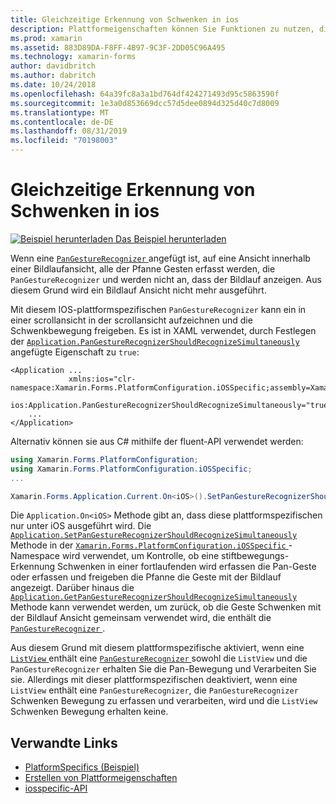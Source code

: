 ```yaml
---
title: Gleichzeitige Erkennung von Schwenken in ios
description: Plattformeigenschaften können Sie Funktionen zu nutzen, die nur auf einer bestimmten Plattform verfügbar ist ohne die Implementierung der benutzerdefinierten Renderern und Effekte. In diesem Artikel wird erläutert, wie die plattformspezifische IOS-Anwendung verwendet wird, die die gleichzeitige Erkennung von Schwenken in einer Anwendung ermöglicht.
ms.prod: xamarin
ms.assetid: 883D89DA-F8FF-4B97-9C3F-2DD05C96A495
ms.technology: xamarin-forms
author: davidbritch
ms.author: dabritch
ms.date: 10/24/2018
ms.openlocfilehash: 64a39fc8a3a1bd764df424271493d95c5863590f
ms.sourcegitcommit: 1e3a0d853669dcc57d5dee0894d325d40c7d8009
ms.translationtype: MT
ms.contentlocale: de-DE
ms.lasthandoff: 08/31/2019
ms.locfileid: "70198003"
---
```

# <a name="simultaneous-pan-gesture-recognition-on-ios"></a>Gleichzeitige Erkennung von Schwenken in ios

[![Beispiel herunterladen](~/media/shared/download.png) Das Beispiel herunterladen](https://docs.microsoft.com/samples/xamarin/xamarin-forms-samples/userinterface-platformspecifics)

Wenn eine [ `PanGestureRecognizer` ](xref:Xamarin.Forms.PanGestureRecognizer) angefügt ist, auf eine Ansicht innerhalb einer Bildlaufansicht, alle der Pfanne Gesten erfasst werden, die `PanGestureRecognizer` und werden nicht an, dass der Bildlauf anzeigen. Aus diesem Grund wird ein Bildlauf Ansicht nicht mehr ausgeführt.

Mit diesem IOS-plattformspezifischen `PanGestureRecognizer` kann ein in einer scrollansicht in der scrollansicht aufzeichnen und die Schwenkbewegung freigeben. Es ist in XAML verwendet, durch Festlegen der [ `Application.PanGestureRecognizerShouldRecognizeSimultaneously` ](xref:Xamarin.Forms.PlatformConfiguration.iOSSpecific.Application.PanGestureRecognizerShouldRecognizeSimultaneouslyProperty) angefügte Eigenschaft zu `true`:

```xaml
<Application ...
             xmlns:ios="clr-namespace:Xamarin.Forms.PlatformConfiguration.iOSSpecific;assembly=Xamarin.Forms.Core"
             ios:Application.PanGestureRecognizerShouldRecognizeSimultaneously="true">
    ...
</Application>
```

Alternativ können sie aus C# mithilfe der fluent-API verwendet werden:

```csharp
using Xamarin.Forms.PlatformConfiguration;
using Xamarin.Forms.PlatformConfiguration.iOSSpecific;
...

Xamarin.Forms.Application.Current.On<iOS>().SetPanGestureRecognizerShouldRecognizeSimultaneously(true);
```

Die `Application.On<iOS>` Methode gibt an, dass diese plattformspezifischen nur unter iOS ausgeführt wird. Die [ `Application.SetPanGestureRecognizerShouldRecognizeSimultaneously` ](xref:Xamarin.Forms.PlatformConfiguration.iOSSpecific.Application.SetPanGestureRecognizerShouldRecognizeSimultaneously(Xamarin.Forms.IPlatformElementConfiguration{Xamarin.Forms.PlatformConfiguration.iOS,Xamarin.Forms.Application},System.Boolean)) Methode in der [ `Xamarin.Forms.PlatformConfiguration.iOSSpecific` ](xref:Xamarin.Forms.PlatformConfiguration.iOSSpecific) -Namespace wird verwendet, um Kontrolle, ob eine stiftbewegungs-Erkennung Schwenken in einer fortlaufenden wird erfassen die Pan-Geste oder erfassen und freigeben die Pfanne die Geste mit der Bildlauf angezeigt. Darüber hinaus die [ `Application.GetPanGestureRecognizerShouldRecognizeSimultaneously` ](xref:Xamarin.Forms.PlatformConfiguration.iOSSpecific.Application.GetPanGestureRecognizerShouldRecognizeSimultaneously(Xamarin.Forms.IPlatformElementConfiguration{Xamarin.Forms.PlatformConfiguration.iOS,Xamarin.Forms.Application})) Methode kann verwendet werden, um zurück, ob die Geste Schwenken mit der Bildlauf Ansicht gemeinsam verwendet wird, die enthält die [ `PanGestureRecognizer` ](xref:Xamarin.Forms.PanGestureRecognizer).

Aus diesem Grund mit diesem plattformspezifische aktiviert, wenn eine [ `ListView` ](xref:Xamarin.Forms.ListView) enthält eine [ `PanGestureRecognizer` ](xref:Xamarin.Forms.PanGestureRecognizer)sowohl die `ListView` und die `PanGestureRecognizer` erhalten Sie die Pan-Bewegung und Verarbeiten Sie sie. Allerdings mit dieser plattformspezifischen deaktiviert, wenn eine `ListView` enthält eine `PanGestureRecognizer`, die `PanGestureRecognizer` Schwenken Bewegung zu erfassen und verarbeiten, wird und die `ListView` Schwenken Bewegung erhalten keine.

## <a name="related-links"></a>Verwandte Links

- [PlatformSpecifics (Beispiel)](https://docs.microsoft.com/samples/xamarin/xamarin-forms-samples/userinterface-platformspecifics)
- [Erstellen von Plattformeigenschaften](~/xamarin-forms/platform/platform-specifics/index.md#creating-platform-specifics)
- [iosspecific-API](xref:Xamarin.Forms.PlatformConfiguration.iOSSpecific)
